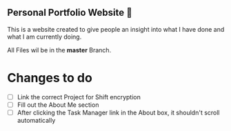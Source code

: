 ## Personal Portfolio Website 🪪

This is a website created to give people an insight into what I have done and what I am currently doing.

All Files wil be in the **master** Branch.

# Changes to do
- [ ] Link the correct Project for Shift encryption
- [ ] Fill out the About Me section
- [ ] After clicking the Task Manager link in the About box, it shouldn't scroll automatically
